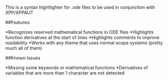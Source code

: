 This is a syntax hightlighter for .ode files to be used in conjunction with XPP/XPPAUT

##Features:

*Recognizes reserved mathematical functions in ODE files
*Highlights function derivatives at the start of lines
*Highlights comments to improve readability
*Works with any theme that uses normal scope systems (pretty much all of them)

##Known Issues

*Missing some keywords or mathematical functions
*Derivatives of variables that are more than 1 character are not detected